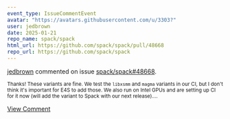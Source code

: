 ```yaml
---
event_type: IssueCommentEvent
avatar: "https://avatars.githubusercontent.com/u/3303?"
user: jedbrown
date: 2025-01-21
repo_name: spack/spack
html_url: https://github.com/spack/spack/pull/48668
repo_url: https://github.com/spack/spack
---
```


<a href='https://github.com/jedbrown' target='_blank'>jedbrown</a> commented on issue <a href='https://github.com/spack/spack/pull/48668' target='_blank'>spack/spack#48668</a>.

<small>Thanks! These variants are fine. We test the `libxsmm` and `magma` variants in our CI, but I don't think it's important for E4S to add those. We also run on Intel GPUs and are setting up CI for it now (will add the variant to Spack with our next release)....</small>

<a href='https://github.com/spack/spack/pull/48668' target='_blank'>View Comment</a>